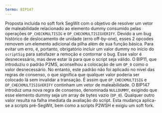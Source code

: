 ```yaml
---
termo: BIP147
---
```


Proposta incluída no soft fork SegWit com o objetivo de resolver um vetor de maleabilidade relacionado ao elemento dummy consumido pelas operações `OP_CHECKMULTISIG` e `OP_CHECKMULTISIGVERIFY`. Devido a um bug histórico de deslocamento de unidade (erro off-by-one), esses 2 opcodes removem um elemento adicional da pilha além de sua função básica. Para evitar um erro, é, portanto, obrigatório incluir um valor dummy no início do `scriptSig` para satisfazer a remoção e contornar o bug. Esse valor é desnecessário, mas deve estar lá para que o script seja válido. O BIP11, que introduziu o padrão P2MS, aconselhou a colocação de um `OP_0` como o valor desnecessário. No entanto, este padrão não foi aplicado no nível das regras de consenso, o que significa que qualquer valor poderia ser colocado lá sem invalidar a transação. É assim que `OP_CHECKMULTISIG` e `OP_CHECKMULTISIGVERIFY` continham um vetor de maleabilidade. O BIP147 introduz uma nova regra de consenso, denominada `NULLDUMMY`, exigindo que esse elemento dummy seja um array de bytes vazio (`OP_0`). Qualquer outro valor resulta na falha imediata da avaliação do script. Esta mudança aplica-se a scripts pré-SegWit, bem como a scripts P2WSH e exigiu um soft fork.